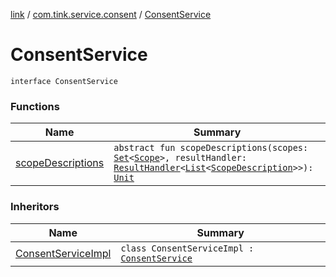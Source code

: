 [link](../../index.md) / [com.tink.service.consent](../index.md) / [ConsentService](./index.md)

# ConsentService

`interface ConsentService`

### Functions

| Name | Summary |
|---|---|
| [scopeDescriptions](scope-descriptions.md) | `abstract fun scopeDescriptions(scopes: `[`Set`](https://kotlinlang.org/api/latest/jvm/stdlib/kotlin.collections/-set/index.html)`<`[`Scope`](../../com.tink.service.authorization/-scope/index.md)`>, resultHandler: `[`ResultHandler`](../../com.tink.service.handler/-result-handler/index.md)`<`[`List`](https://kotlinlang.org/api/latest/jvm/stdlib/kotlin.collections/-list/index.html)`<`[`ScopeDescription`](../-scope-description/index.md)`>>): `[`Unit`](https://kotlinlang.org/api/latest/jvm/stdlib/kotlin/-unit/index.html) |

### Inheritors

| Name | Summary |
|---|---|
| [ConsentServiceImpl](../-consent-service-impl/index.md) | `class ConsentServiceImpl : `[`ConsentService`](./index.md) |
